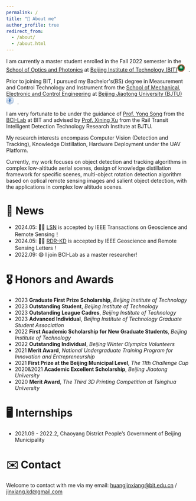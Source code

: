 ```yaml
---
permalink: /
title: "🐘 About me"
author_profile: true
redirect_from: 
  - /about/
  - /about.html
---
```


I am currently a master student enrolled in the Fall 2022 semester in the [School of Optics and Photonics](https://opt.bit.edu.cn/) at [Beijing Institute of Technology (BIT)](https://www.bit.edu.cn/)<img src="../images/bit-logo.png" alt="BIT-Logo" style="width: 20px; height: auto; margin-right: 10px;">.

Prior to joining BIT, I pursued my Bachelor's(BS) degree in Measurement and Control Technology and Instrument from the [School of Mechanical, Electronic and Control Engineering](https://mece.bjtu.edu.cn/) at [Beijing Jiaotong University (BJTU)](https://www.bjtu.edu.cn/)<img src="../images/bjtu-logo.png" alt="BJTU-Logo" style="width: 20px; height: auto; margin-right: 10px;">.

I am very fortunate to be under the guidance of [Prof. Yong Song](https://opt.bit.edu.cn/jsdw/jsml/gdyqyjs/f491c35fcedd48548d87063037b5e67c.htm) from the [BCI-Lab](https://bit-bcilab.github.io/) at BIT and advised by [Prof. Xining Xu](https://faculty.bjtu.edu.cn/8929/) from the Rail Transit Intelligent Detection Technology Research Institute at BJTU.

My research interests encompass Computer Vision (Detection and Tracking), Knowledge Distillation, Hardware Deployment under the UAV Platform.

Currently, my work focuses on object detection and tracking algorithms in complex low-altitude aerial scenes, design of knowledge distillation framework for specific scenes, multi-object rotation detection algorithm based on optical remote sensing images and salient object detection, with the applications in complex low altitude scenes.

📰 News
======
- 2024.05: 🎉🎉 [LSN](https://ieeexplore.ieee.org/document/10521630) is accepted by IEEE Transactions on Geoscience and Remote Sensing！
- 2024.05: 🎉🎉 [RDR-KD](https://ieeexplore.ieee.org/document/10522745) is accepted by IEEE Geoscience and Remote Sensing Letters！
- 2022.09: 😄 I join BCI-Lab as a master researcher!

🎖 Honors and Awards
======
- 2023 **Graduate First Prize Scholarship**, _Beijing Institute of Technology_
- 2023 **Outstanding Student**, _Beijing Institute of Technology_
- 2023 **Outstanding League Cadres**, _Beijing Institute of Technology_
- 2023 **Advanced Individual**, _Beijing Institute of Technology Graduate Student Association_
- 2022 **First Academic Scholarship for New Graduate Students**, _Beijing Institute of Technology_
- 2022 **Outstanding Individual**, _Beijing Winter Olympics Volunteers_
- 2021 **Merit Award**, _National Undergraduate Training Program for Innovation and Entrepreneurship_
- 2021 **First Prize at the Beijing Municipal Level**, _The 11th Challenge Cup_
- 2020&2021 **Academic Excellent Scholarship**, _Beijing Jiaotong University_
- 2020 **Merit Award**, _The Third 3D Printing Competition at Tsinghua University_

🖥️ Internships
======
- 2021.09 - 2022.2, Chaoyang District People’s Government of Beijing Municipality

✉️ Contact
======
Welcome to contact with me via my email:  [huangjinxiang@bit.edu.cn](mailto:huangjinxiang@bit.edu.cn) / [jinxiang.kd@gmail.com](mailto:jinxiang.kd@gmail.com)






